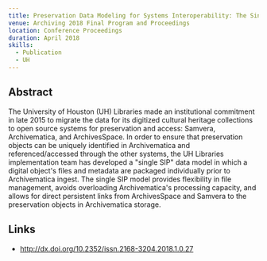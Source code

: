 ```yaml
---
title: Preservation Data Modeling for Systems Interoperability: The Single SIP Model in the Bayou City DAMS
venue: Archiving 2018 Final Program and Proceedings
location: Conference Proceedings
duration: April 2018
skills:
  - Publication
  - UH
---
```


Abstract
-------

The University of Houston (UH) Libraries made an institutional commitment in late 2015 to migrate the data for its digitized cultural heritage collections to open source systems for preservation and access: Samvera, Archivematica, and ArchivesSpace. In order to ensure that preservation objects can be uniquely identified in Archivematica and referenced/accessed through the other systems, the UH Libraries implementation team has developed a "single SIP" data model in which a digital object's files and metadata are packaged individually prior to Archivematica ingest. The single SIP model provides flexibility in file management, avoids overloading Archivematica's processing capacity, and allows for direct persistent links from ArchivesSpace and Samvera to the preservation objects in Archivematica storage.


Links
----------

* <http://dx.doi.org/10.2352/issn.2168-3204.2018.1.0.27>
